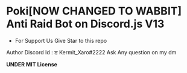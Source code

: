 # Poki[NOW CHANGED TO WABBIT] Anti Raid Bot on Discord.js V13
- For Support Us Give Star to this repo


Author Discord Id : ਬ Kermit_Xaro#2222
Ask Any question on my dm

__**UNDER MIT License**__
